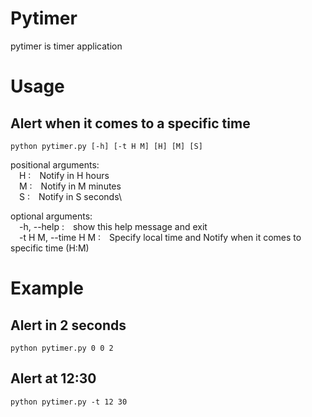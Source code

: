 # Pytimer
pytimer is timer application

# Usage
## Alert when it comes to a specific time

```
python pytimer.py [-h] [-t H M] [H] [M] [S]
```

positional arguments:\
&emsp;H :&emsp;Notify in H hours\
&emsp;M :&emsp;Notify in M minutes\
&emsp;S :&emsp;Notify in S seconds\

optional arguments:\
&emsp;-h, --help :&emsp;show this help message and exit\
&emsp;-t H M, --time H M :&emsp;Specify local time and Notify when it comes to specific time (H:M)

# Example

## Alert in 2 seconds

```
python pytimer.py 0 0 2
```

## Alert at 12:30

```
python pytimer.py -t 12 30
```
